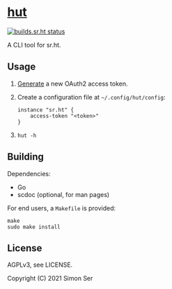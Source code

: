 # [hut]

[![builds.sr.ht status](https://builds.sr.ht/~emersion/hut/commits.svg)](https://builds.sr.ht/~emersion/hut/commits?)

A CLI tool for sr.ht.

## Usage

1. [Generate](https://meta.sr.ht/oauth2/personal-token) a new OAuth2 access
   token.
2. Create a configuration file at `~/.config/hut/config`:

       instance "sr.ht" {
           access-token "<token>"
       }

3. `hut -h`

## Building

Dependencies:

- Go
- scdoc (optional, for man pages)

For end users, a `Makefile` is provided:

    make
    sudo make install

## License

AGPLv3, see LICENSE.

Copyright (C) 2021 Simon Ser

[hut]: https://sr.ht/~emersion/hut/
